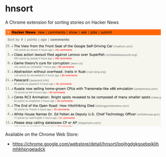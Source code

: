 # hnsort

A Chrome extension for sorting stories on Hacker News

![screenshot](other/sort_by_comments.png)

Available on the Chrome Web Store:
* https://chrome.google.com/webstore/detail/hnsort/lopjhgdgkgoebpjklihmhkhpngeiadck

